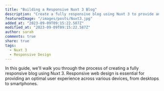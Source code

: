 ```yaml
---
title: "Building a Responsive Nuxt 3 Blog"
description: "Create a fully responsive blog using Nuxt 3 to provide an optimal user experience on all devices."
featuredImage: "/images/posts/Nuxt3.jpg"
added_at: "2023-09-09T09:15:22.587Z"
modified_at: "2023-09-09T09:15:22.587Z"
author: sarah
comments: true
share: true
tags:
  - Nuxt 3
  - Responsive Design
---
```


In this guide, we'll walk you through the process of creating a fully responsive blog using Nuxt 3. Responsive web design is essential for providing an optimal user experience across various devices, from desktops to smartphones.
